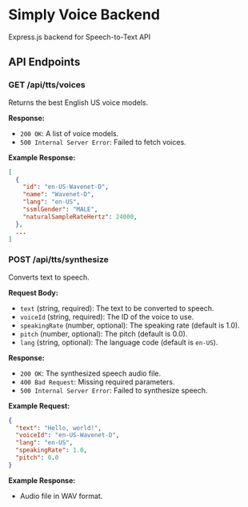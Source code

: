# Simply Voice Backend

Express.js backend for Speech-to-Text API


## API Endpoints

### GET /api/tts/voices

Returns the best English US voice models.

**Response:**
- `200 OK`: A list of voice models.
- `500 Internal Server Error`: Failed to fetch voices.

**Example Response:**
```json
[
  {
    "id": "en-US-Wavenet-D",
    "name": "Wavenet-D",
    "lang": "en-US",
    "ssmlGender": "MALE",
    "naturalSampleRateHertz": 24000,
  },
  ...
]
```

### POST /api/tts/synthesize

Converts text to speech.

**Request Body:**
- `text` (string, required): The text to be converted to speech.
- `voiceId` (string, required): The ID of the voice to use.
- `speakingRate` (number, optional): The speaking rate (default is 1.0).
- `pitch` (number, optional): The pitch (default is 0.0).
- `lang` (string, optional): The language code (default is `en-US`).

**Response:**
- `200 OK`: The synthesized speech audio file.
- `400 Bad Request`: Missing required parameters.
- `500 Internal Server Error`: Failed to synthesize speech.

**Example Request:**
```json
{
  "text": "Hello, world!",
  "voiceId": "en-US-Wavenet-D",
  "lang": "en-US",
  "speakingRate": 1.0,
  "pitch": 0.0
}
```

**Example Response:**
- Audio file in WAV format.